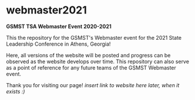 # webmaster2021
**GSMST TSA Webmaster Event 2020-2021**

This the repository for the GSMST's Webmaster event for the 2021 State Leadership Conference in Athens, Georgia!

Here, all versions of the website will be posted and progress can be observed as the website develops over time. This repository can also serve as a point of reference for any future teams of the GSMST Webmaster event.

Thank you for visiting our page!
*insert link to website here later, when it exists :)*
